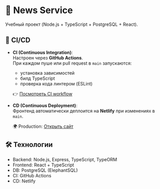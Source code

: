 # 📰 News Service

Учебный проект (Node.js + TypeScript + PostgreSQL + React).

## 🚀 CI/CD

- **CI (Continuous Integration)**:  
  Настроен через **GitHub Actions**.  
  При каждом пуше или pull request в `main` запускаются:
  - установка зависимостей  
  - билд TypeScript  
  - проверка кода линтером (ESLint)  

  👉 [Посмотреть CI workflow](./.github/workflows/ci.yml)

- **CD (Continuous Deployment)**:  
  Фронтенд автоматически деплоится на **Netlify** при изменениях в `main`.  

  🌍 Production: [Открыть сайт](https://bejeweled-cendol-16b08f.netlify.app/)  

## 🛠️ Технологии
- Backend: Node.js, Express, TypeScript, TypeORM
- Frontend: React + TypeScript
- DB: PostgreSQL (ElephantSQL)
- CI: GitHub Actions
- CD: Netlify
